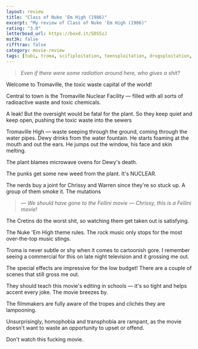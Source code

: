 ```yaml
---
layout: review
title: "Class of Nuke 'Em High (1986)"
excerpt: "My review of Class of Nuke 'Em High (1986)"
rating: "3.0"
letterboxd_url: https://boxd.it/5DS5zJ
mst3k: false
rifftrax: false
category: movie-review
tags: [tubi, troma, scifiploitation, teensploitation, drugsploitation, coming-of-age]
---
```


<blockquote><i>Even if there were some radiation around here, who gives a shit?</i></blockquote>Welcome to Tromaville, the toxic waste capital of the world!

Central to town is the Tromaville Nuclear Facility — filled with all sorts of radioactive waste and toxic chemicals.

A leak! But the oversight would be fatal for the plant. So they keep quiet and keep open, pushing the toxic waste into the sewers

Tromaville High — waste seeping through the ground, coming through the water pipes. Dewy drinks from the water fountain. He starts foaming at the mouth and out the ears. He jumps out the window, his face and skin melting.

The plant blames microwave ovens for Dewy's death.

The punks get some new weed from the plant. It's NUCLEAR.

The nerds buy a joint for Chrissy and Warren since they're so stuck up. A group of them smoke it. The mutations

<blockquote><i>— We should have gone to the Fellini movie
</i><i>— Chrissy, this is a Fellini movie!</i></blockquote>
The Cretins do the worst shit, so watching them get taken out is satisfying.

The Nuke 'Em High theme rules. The rock music only stops for the most over-the-top music stings.

Troma is never subtle or shy when it comes to cartoonish gore. I remember seeing a commercial for this on late night television and it grossing me out.

The special effects are impressive for the low budget! There are a couple of scenes that still gross me out.

They should teach this movie's editing in schools — it's so tight and helps accent every joke. The movie breezes by.

The filmmakers are fully aware of the tropes and clichés they are lampooning.

Unsurprisingly, homophobia and transphobia are rampant, as the movie doesn't want to waste an opportunity to upset or offend.

Don't watch this fucking movie.
